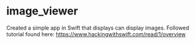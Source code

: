 # image_viewer
Created a simple app in Swift that displays can display images. 
Followed tutorial found here: https://www.hackingwithswift.com/read/1/overview
